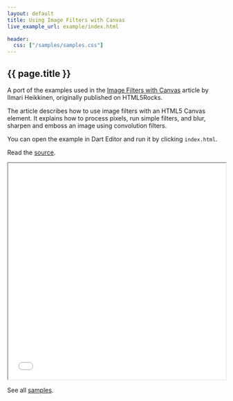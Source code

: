 ```yaml
---
layout: default
title: Using Image Filters with Canvas
live_example_url: example/index.html

header:
  css: ["/samples/samples.css"]
---
```


## {{ page.title }}

A port of the examples used in the
[Image Filters with Canvas](http://www.html5rocks.com/en/tutorials/canvas/imagefilters/)
article by Ilmari Heikkinen, originally published on HTML5Rocks.

The article describes how to use image filters with an HTML5 Canvas element.
It explains how to process pixels, run simple filters, and blur,
sharpen and emboss an image using convolution filters.

You can open the example in Dart Editor and run it by clicking `index.html`.

Read the
[source](https://github.com/dart-lang/dart-samples/tree/master/web/html5/canvas/imagefilters).

<iframe class="running-app-frame"
        style="height:500px;width:100%;"
        src="{{page.live_example_url}}">
</iframe>

See all [samples](/samples/).
